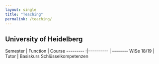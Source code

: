 ```yaml
---
layout: single
title: "Teaching"
permalink: /teaching/
---
```


<!--{% include toc title = "Teaching at the"%}-->

## University of Heidelberg

 Semester | Function | Course
---------    :|---------- | --------
   WiSe 18/19 | Tutor     | Basiskurs Schlüsselkompetenzen
 
